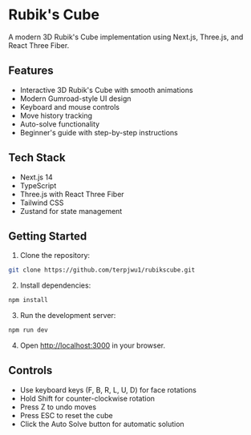 # Rubik's Cube

A modern 3D Rubik's Cube implementation using Next.js, Three.js, and React Three Fiber.

## Features

- Interactive 3D Rubik's Cube with smooth animations
- Modern Gumroad-style UI design
- Keyboard and mouse controls
- Move history tracking
- Auto-solve functionality
- Beginner's guide with step-by-step instructions

## Tech Stack

- Next.js 14
- TypeScript
- Three.js with React Three Fiber
- Tailwind CSS
- Zustand for state management

## Getting Started

1. Clone the repository:
```bash
git clone https://github.com/terpjwu1/rubikscube.git
```

2. Install dependencies:
```bash
npm install
```

3. Run the development server:
```bash
npm run dev
```

4. Open [http://localhost:3000](http://localhost:3000) in your browser.

## Controls

- Use keyboard keys (F, B, R, L, U, D) for face rotations
- Hold Shift for counter-clockwise rotation
- Press Z to undo moves
- Press ESC to reset the cube
- Click the Auto Solve button for automatic solution
